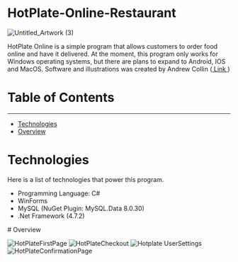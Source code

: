 # HotPlate-Online-Restaurant

![Untitled_Artwork (3)](https://user-images.githubusercontent.com/109395254/188254265-401c1f77-cfad-4b2d-aede-adc77861c48c.png)

HotPlate Online is a simple program that allows customers to order food online and have it delivered. At the moment, this program only works for Windows operating systems, but there are plans to expand to Android, IOS and MacOS. Software and illustrations was created by Andrew Collin (<a href = https://github.com/AndrewCollin32> Link </a>) 

# Table of Contents
<hr>
<ul>
  <li><a href = #Technologies>Technologies</a></li>
  <li><a href = #Overview>Overview</a></li>
</ul>

# Technologies
Here is a list of technologies that power this program.
<ul>
  <li>Programming Language: C#</li>
  <li>WinForms</li>
  <li>MySQL (NuGet Plugin: MySQL.Data 8.0.30)</li>
  <li>.Net Framework (4.7.2)</li>
</ul>
# Overview

![HotPlateFirstPage](https://user-images.githubusercontent.com/109395254/188253677-9e2e9f8f-2a6c-4337-bc41-2edd454305b1.PNG)
![HotPlateCheckout](https://user-images.githubusercontent.com/109395254/188253679-8337e168-b56c-468a-97ee-362053b328e5.PNG)
![Hotplate UserSettings](https://user-images.githubusercontent.com/109395254/188253682-e05caac0-c728-4c02-8bde-c2a8f8412646.PNG)
![HotPlateConfirmationPage](https://user-images.githubusercontent.com/109395254/188253687-4ab6255e-b561-4527-be73-42bb44fdeecb.PNG)
